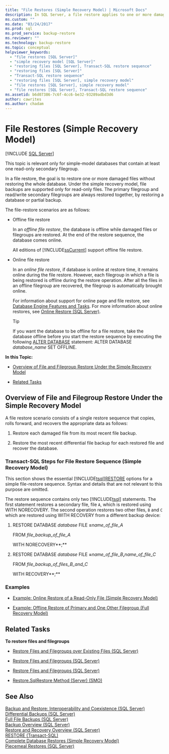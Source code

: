 ```yaml
---
title: "File Restores (Simple Recovery Model) | Microsoft Docs"
description: In SQL Server, a file restore applies to one or more damaged files without restoring the whole database.
ms.custom: ""
ms.date: "03/24/2017"
ms.prod: sql
ms.prod_service: backup-restore
ms.reviewer: ""
ms.technology: backup-restore
ms.topic: conceptual
helpviewer_keywords: 
  - "file restores [SQL Server]"
  - "simple recovery model [SQL Server]"
  - "restoring files [SQL Server], Transact-SQL restore sequence"
  - "restoring files [SQL Server]"
  - "Transact-SQL restore sequence"
  - "restoring files [SQL Server], simple recovery model"
  - "file restores [SQL Server], simple recovery model"
  - "file restores [SQL Server], Transact-SQL restore sequence"
ms.assetid: b6d07386-7c6f-4cc6-be32-93289adbd3d6
author: cawrites
ms.author: chadam
---
```

# File Restores (Simple Recovery Model)
 [!INCLUDE [SQL Server](../../includes/applies-to-version/sqlserver.md)]

  This topic is relevant only for simple-model databases that contain at least one read-only secondary filegroup.  
  
 In a file restore, the goal is to restore one or more damaged files without restoring the whole database. Under the simple recovery model, file backups are supported only for read-only files. The primary filegroup and read/write secondary filegroups are always restored together, by restoring a database or partial backup.  
  
 The file-restore scenarios are as follows:  
  
-   Offline file restore  
  
     In an *offline file restore*, the database is offline while damaged files or filegroups are restored. At the end of the restore sequence, the database comes online.  
  
     All editions of [!INCLUDE[ssCurrent](../../includes/sscurrent-md.md)] support offline file restore.  
  
-   Online file restore  
  
     In an *online file restore*, if database is online at restore time, it remains online during the file restore. However, each filegroup in which a file is being restored is offline during the restore operation. After all the files in an offline filegroup are recovered, the filegroup is automatically brought online.  
  
     For information about support for online page and file restore, see [Database Engine Features and Tasks](../../sql-server/what-s-new-in-sql-server-ver15.md). For more information about online restores, see [Online Restore &#40;SQL Server&#41;](../../relational-databases/backup-restore/online-restore-sql-server.md).  
  
    > [!TIP]  
    >  If you want the database to be offline for a file restore, take the database offline before you start the restore sequence by executing the following [ALTER DATABASE](../../t-sql/statements/alter-database-transact-sql-set-options.md) statement: ALTER DATABASE *database_name* SET OFFLINE.  
  
 **In this Topic:**  
  
-   [Overview of File and Filegroup Restore Under the Simple Recovery Model](#Overview)  
  
-   [Related Tasks](#RelatedTasks)  
  
##  <a name="Overview"></a> Overview of File and Filegroup Restore Under the Simple Recovery Model  
 A file restore scenario consists of a single restore sequence that copies, rolls forward, and recovers the appropriate data as follows:  
  
1.  Restore each damaged file from its most recent file backup.  
  
2.  Restore the most recent differential file backup for each restored file and recover the database.  
  
### Transact-SQL Steps for File Restore Sequence (Simple Recovery Model)  
 This section shows the essential [!INCLUDE[tsql](../../includes/tsql-md.md)][RESTORE](../../t-sql/statements/restore-statements-transact-sql.md) options for a simple file-restore sequence. Syntax and details that are not relevant to this purpose are omitted.  
  
 The restore sequence contains only two [!INCLUDE[tsql](../../includes/tsql-md.md)] statements. The first statement restores a secondary file, file `A`, which is restored using WITH NORECOVERY. The second operation restores two other files, `B` and `C` which are restored using WITH RECOVERY from a different backup device:  
  
1.  RESTORE DATABASE *database* FILE **=**_name_of_file_A_  
  
     FROM *file_backup_of_file_A*  
  
     WITH NORECOVERY**;**  
  
2.  RESTORE DATABASE *database* FILE **=**_name_of_file_B_**,**_name_of_file_C_  
  
     FROM *file_backup_of_files_B_and_C*  
  
     WITH RECOVERY**;**  
  
### Examples  
  
-   [Example: Online Restore of a Read-Only File &#40;Simple Recovery Model&#41;](../../relational-databases/backup-restore/example-online-restore-of-a-read-only-file-simple-recovery-model.md)  
  
-   [Example: Offline Restore of Primary and One Other Filegroup &#40;Full Recovery Model&#41;](../../relational-databases/backup-restore/example-offline-restore-of-primary-and-one-other-filegroup-full-recovery-model.md)  
  
##  <a name="RelatedTasks"></a> Related Tasks  
 **To restore files and filegroups**  
  
-   [Restore Files and Filegroups over Existing Files &#40;SQL Server&#41;](../../relational-databases/backup-restore/restore-files-and-filegroups-over-existing-files-sql-server.md)  
  
-   [Restore Files and Filegroups &#40;SQL Server&#41;](../../relational-databases/backup-restore/restore-files-and-filegroups-sql-server.md)  
  
-   [Restore Files and Filegroups &#40;SQL Server&#41;](../../relational-databases/backup-restore/restore-files-and-filegroups-sql-server.md)  
  
-   [Restore.SqlRestore Method (Server) (SMO)](/dotnet/api/microsoft.sqlserver.management.smo.restore.sqlrestore)   
  
## See Also  
 [Backup and Restore: Interoperability and Coexistence &#40;SQL Server&#41;](../../relational-databases/backup-restore/backup-and-restore-interoperability-and-coexistence-sql-server.md)   
 [Differential Backups &#40;SQL Server&#41;](../../relational-databases/backup-restore/differential-backups-sql-server.md)   
 [Full File Backups &#40;SQL Server&#41;](../../relational-databases/backup-restore/full-file-backups-sql-server.md)   
 [Backup Overview &#40;SQL Server&#41;](../../relational-databases/backup-restore/backup-overview-sql-server.md)   
 [Restore and Recovery Overview &#40;SQL Server&#41;](../../relational-databases/backup-restore/restore-and-recovery-overview-sql-server.md)   
 [RESTORE &#40;Transact-SQL&#41;](../../t-sql/statements/restore-statements-transact-sql.md)   
 [Complete Database Restores &#40;Simple Recovery Model&#41;](../../relational-databases/backup-restore/complete-database-restores-simple-recovery-model.md)   
 [Piecemeal Restores &#40;SQL Server&#41;](../../relational-databases/backup-restore/piecemeal-restores-sql-server.md)  
  
